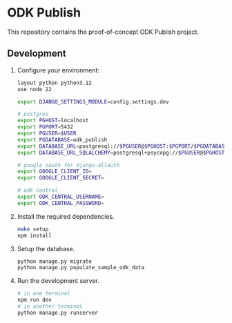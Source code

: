 <!-- omit in toc -->

# ODK Publish

This repository contains the proof-of-concept ODK Publish project.

## Development

1. Configure your environment:

      ```sh
      layout python python3.12
      use node 22
  
      export DJANGO_SETTINGS_MODULE=config.settings.dev
  
      # postgres
      export PGHOST=localhost
      export PGPORT=5432
      export PGUSER=$USER
      export PGDATABASE=odk_publish
      export DATABASE_URL=postgresql://$PGUSER@$PGHOST:$PGPORT/$PGDATABASE
      export DATABASE_URL_SQLALCHEMY=postgresql+psycopg://$PGUSER@$PGHOST:$PGPORT/$PGDATABASE
  
      # google oauth for django-allauth
      export GOOGLE_CLIENT_ID=
      export GOOGLE_CLIENT_SECRET=
  
      # odk central
      export ODK_CENTRAL_USERNAME=
      export ODK_CENTRAL_PASSWORD=
      ```

2. Install the required dependencies.

      ```sh
      make setup
      npm install
      ```

3. Setup the database.

      ```sh
      python manage.py migrate
      python manage.py populate_sample_odk_data
      ```

4. Run the development server.

      ```sh
      # in one terminal
      npm run dev
      # in another terminal
      python manage.py runserver
      ```
